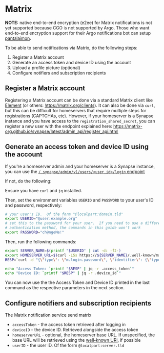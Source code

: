 # Matrix

**NOTE:** native end-to-end encryption (e2ee) for Matrix notifications is not yet supported because CGO is not supported by Argo.  Those who want end-to-end encryption support for their Argo notifications bot can setup [pantalaimon](https://github.com/matrix-org/pantalaimon).

To be able to send notifications via Matrix, do the following steps:

1. Register a Matrix account
2. Generate an access token and device ID using the account
3. Upload a profile picture (optional)
4. Configure notifiers and subscription recipients

## Register a Matrix account

Registering a Matrix account can be done via a standard Matrix client like
[Element](https://element.io) (or others: <https://matrix.org/clients>).  It can
also be done via `curl`, but this can be difficult for homeservers that require
multiple steps for registrations (CAPTCHAs, etc).  However, if your homeserver
is a Synapse instance and you have access to the `registration_shared_secret`,
you can register a new user with the endpoint explained here:
<https://matrix-org.github.io/synapse/latest/admin_api/register_api.html>

## Generate an access token and device ID using the account

If you're a homeserver admin and your homeserver is a Synapse instance, you can
use the [`/_synapse/admin/v1/users/<user_id>/login`
endpoint](https://matrix-org.github.io/synapse/latest/admin_api/user_admin_api.html#login-as-a-user)

If not, do the following:

Ensure you have `curl` and `jq` installed.

Then, set the environment variables `USERID` and `PASSWORD` to your user's
ID and password, respectively:

```sh
# your user's ID.  Of the form "@localpart:domain.tld"
export USERID="@user:example.org"
# set this to the password for your user.  If you need to use a different
# authentication method, the commands in this guide won't work
export PASSWORD="ch@ngeMe!"
```

Then, run the following commands:

```sh
export SERVER_NAME=$(printf "$USERID" | cut -d: -f2-)
export HOMESERVER_URL=$(curl -LSs https://${SERVER_NAME}/.well-known/matrix/client | jq -r '."m.homeserver"."base_url"')
RESP=`curl -d "{\"type\": \"m.login.password\", \"identifier\": {\"type\": \"m.id.user\", \"user\": \"$USERID\"}, \"password\": \"$PASSWORD\"}" -X POST $HOMESERVER_URL/_matrix/client/v3/login`

echo "Access Token: `printf "$RESP" | jq -r .access_token`"
echo "Device ID: `printf "$RESP" | jq -r .device_id`"
```

You can now use the the Access Token and Device ID printed in the last command
as the respective parameters in the next section.

## Configure notifiers and subscription recipients

The Matrix notification service send matrix

* `accessToken` - the access token retrieved after logging in
* `deviceID` - the device ID.  Retrieved alongside the access token
* `homeserverURL` - optional, the homeserver base URL.  If unspecified, the base URL will be retrieved using the [well-known URI](https://spec.matrix.org/v1.3/client-server-api/#well-known-uri), if possible
* `userID` - the user ID.  Of the form `@localpart:server.tld`
